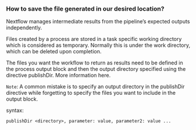 ### How to save the file generated in our desired location?

Nextflow manages intermediate results from the pipeline’s expected outputs independently.

Files created by a process are stored in a task specific working directory which is considered as temporary. Normally this is under the work directory, which can be deleted upon completion.

The files you want the workflow to return as results need to be defined in the process output block and then the output directory specified using the directive publishDir. More information here.

`Note`: A common mistake is to specify an output directory in the publishDir directive while forgetting to specify the files you want to include in the output block.

syntax:

`publishDir <directory>, parameter: value, parameter2: value ...`